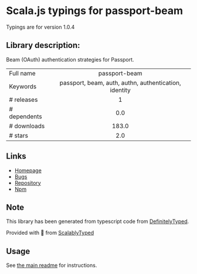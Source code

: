 
# Scala.js typings for passport-beam

Typings are for version 1.0.4

## Library description:
Beam (OAuth) authentication strategies for Passport.

|                    |                 |
| ------------------ | :-------------: |
| Full name          | passport-beam |
| Keywords           | passport, beam, auth, authn, authentication, identity |
| # releases         | 1 |
| # dependents       | 0.0 |
| # downloads        | 183.0 |
| # stars            | 2.0 |

## Links
- [Homepage](https://github.com/alfw/passport-beam#readme)
- [Bugs](https://github.com/alfw/passport-beam/issues)
- [Repository](https://github.com/alfw/passport-beam)
- [Npm](https://www.npmjs.com/package/passport-beam)
    


## Note
This library has been generated from typescript code from [DefinitelyTyped](https://definitelytyped.org).

Provided with :purple_heart: from [ScalablyTyped](https://github.com/oyvindberg/ScalablyTyped)

## Usage
See [the main readme](../../readme.md) for instructions.


